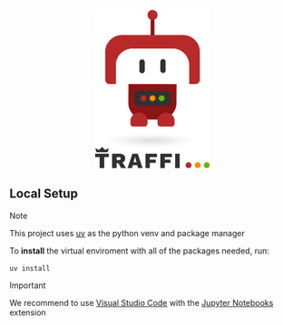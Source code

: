 <p align="center">
    <picture>
        <source media="(prefers-color-scheme: dark)" srcset="./images/logo-dark.svg">
        <source media="(prefers-color-scheme: light)" srcset="./images/logo-light.svg">
        <img alt="traffi" src="./images/logo-light.svg" width="40%">
    </picture>
</p>

## Local Setup

> [!NOTE]
> This project uses [uv](https://docs.astral.sh/uv/) as the python venv and package manager

To **install** the virtual enviroment with all of the packages needed, run:
```
uv install
```

> [!IMPORTANT]
> We recommend to use [Visual Studio Code](https://code.visualstudio.com) with the [Jupyter Notebooks](https://marketplace.visualstudio.com/items?itemName=ms-toolsai.jupyter) extension